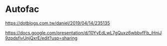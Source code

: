 # Autofac

<https://dotblogs.com.tw/daniel/2019/04/14/235135>

<https://docs.google.com/presentation/d/10YyEdLwL7gQuxz6wbbvfFb_iHniJ9zpdsfjvUnjQxrE/edit?usp=sharing>
